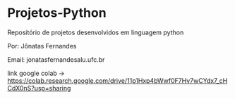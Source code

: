 # Projetos-Python
Repositório de projetos desenvolvidos em linguagem python

Por: Jônatas Fernandes

Email: jonatasfernandesalu.ufc.br

link google colab -> https://colab.research.google.com/drive/11p1Hxp4bWwf0F7Hv7wCYdx7_cHCdX0nS?usp=sharing
